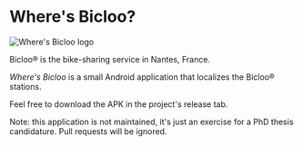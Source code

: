# Where's Bicloo?

![Where's Bicloo logo](/home/jerome/workspace/Where'sBicloo/app/src/main/ic_launcher_round-readme.png)

Bicloo® is the bike-sharing service in Nantes, France.

_Where's Bicloo_ is a small Android application that localizes the Bicloo® stations.

Feel free to download the APK in the project's release tab.

Note: this application is not maintained, it's just an exercise for a PhD thesis candidature. Pull requests will be ignored.
